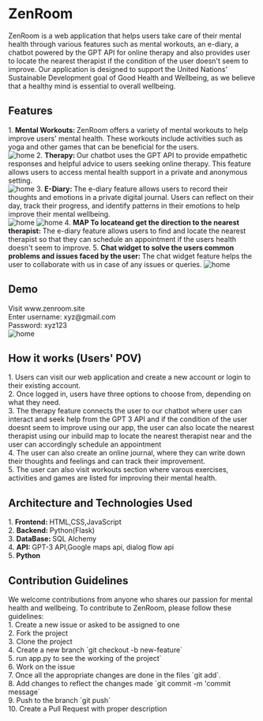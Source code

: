 <h1>ZenRoom</h1>
ZenRoom is a web application that helps users take care of their mental health through various features such as mental workouts, an e-diary, a chatbot powered by the GPT API for online therapy and also provides user to locate the nearest therapist if the condition of the user doesn't seem to improve. Our application is designed to support the United Nations' Sustainable Development goal of Good Health and Wellbeing, as we believe that a healthy mind is essential to overall wellbeing.
<h2>Features</h2>
1. <b>Mental Workouts: </b> 
ZenRoom offers a variety of mental workouts to help improve users' mental health. These workouts include activities such as yoga and other games that can be beneficial for the users. </br>
<img src="https://github.com/blackhackerz/ZenRoom/blob/main/README%20img/fitness.png" alt="home">
2. <b>Therapy: </b>
Our chatbot uses the GPT API to provide empathetic responses and helpful advice to users seeking online therapy. This feature allows users to access mental health support in a private and anonymous setting.</br>
<img src="https://github.com/blackhackerz/ZenRoom/blob/main/README%20img/chatbot.png" alt="home">
3. <b>E-Diary: </b>
The e-diary feature allows users to record their thoughts and emotions in a private digital journal. Users can reflect on their day, track their progress, and identify patterns in their emotions to help improve their mental wellbeing.</br>
<img src="https://github.com/blackhackerz/ZenRoom/blob/main/README%20img/ediary 1.png" alt="home">

<img src="https://github.com/blackhackerz/ZenRoom/blob/main/README%20img/ediary 2.png" alt="home">
4. <b>MAP To locateand get the direction to the nearest therapist: </b>
The e-diary feature allows users to find and locate the nearest therapist so that they can schedule an appointment if the users health doesn't seem to improve.
5. <b>Chat widget to solve the users common problems and issues faced by the user: </b>
The chat widget feature helps the user to collaborate with us in case of any issues or queries.
<img src="https://github.com/blackhackerz/ZenRoom/blob/main/README%20img/dialog flow.png" alt="home">
<h2>Demo</h2>
Visit www.zenroom.site</br>
Enter username: xyz@gmail.com</br>
Password: xyz123</br>
<img src="https://github.com/blackhackerz/ZenRoom/blob/main/README%20img/home page.png" alt="home">
<h2>How it works (Users' POV)</h2>
1. Users can visit our web application and create a new account or login to their existing account.</br>
2. Once logged in, users have three options to choose from, depending on what they need.</br>
3. The therapy feature connects the user to our chatbot where user can interact and seek help from the GPT 3 API and if the condition of the user doesnt seem to improve using our app, the user can also locate the nearest therapist using our inbuild map to locate the nearest therapist near and the user can accordingly schedule an appointment</br>
4. The user can also create an online journal, where they can write down their thoughts and feelings and can track their improvement.</br>
5. The user can also visit workouts section where varous exercises, activities and games are listed for improving their mental health.</br>

<h2>Architecture and Technologies Used</h2>
1. <b>Frontend: </b>HTML,CSS,JavaScript</br>
2. <b>Backend: </b>Python(Flask)</br>
3. <b>DataBase: </b>SQL Alchemy</br>
4. <b>API: </b>GPT-3 API,Google maps api, dialog flow api</br>
5. <b>Python</b>
<h2>Contribution Guidelines</h2>
We welcome contributions from anyone who shares our passion for mental health and wellbeing. To contribute to ZenRoom, please follow these guidelines: </br>
1. Create a new issue or asked to be assigned to one</br>
2. Fork the project</br>
3. Clone the project</br>
4. Create a new branch `git checkout -b new-feature`</br>
5. run app.py to see the working of the project`</br>
6. Work on the issue</br>
7. Once all the appropriate changes are done in the files `git add`.</br>
8. Add changes to reflect the changes made `git commit -m 'commit message`</br>
9. Push to the branch `git push`</br>
10. Create a Pull Request with proper description</br>
